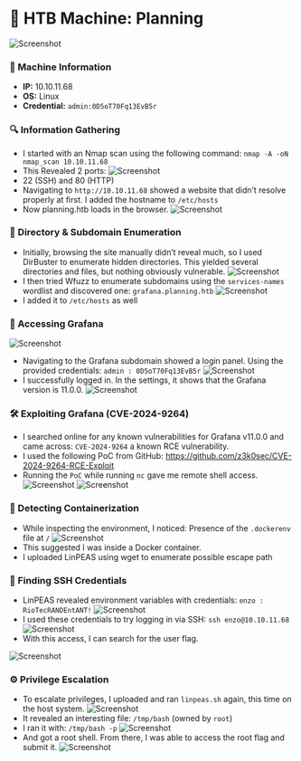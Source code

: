 # 🐼 HTB Machine: Planning
![Screenshot](https://imgur.com/lg7Z2IM.png)
### 🧾 Machine Information
- **IP:** 10.10.11.68  
- **OS:** Linux  
- **Credential:** `admin:0D5oT70Fq13EvB5r`

### 🔍 Information Gathering
- I started with an Nmap scan using the following command: `nmap -A -oN nmap_scan 10.10.11.68`
- This Revealed 2 ports:
![Screenshot](https://imgur.com/M3r2Kp7.png)
- 22 (SSH) and 80 (HTTP)
- Navigating to `http://10.10.11.68` showed a website that didn’t resolve properly at first. I added the hostname to `/etc/hosts`
- Now planning.htb loads in the browser.
![Screenshot](https://imgur.com/f8XMr5c.png)

### 📁 Directory & Subdomain Enumeration
- Initially, browsing the site manually didn’t reveal much, so I used DirBuster to enumerate hidden directories. This yielded several directories and files, but nothing obviously vulnerable.
![Screenshot](https://imgur.com/nI7UjPA.png)
- I then tried Wfuzz to enumerate subdomains using the `services-names` wordlist and discovered one: `grafana.planning.htb`
![Screenshot](https://imgur.com/HcJqYis.png)
- I added it to `/etc/hosts` as well

### 🔐 Accessing Grafana
![Screenshot](https://imgur.com/qq9opF2.png)
- Navigating to the Grafana subdomain showed a login panel. Using the provided credentials: `admin : 0D5oT70Fq13EvB5r`
![Screenshot](https://imgur.com/FFsUAzG.png)
- I successfully logged in. In the settings, it shows that the Grafana version is 11.0.0.
![Screenshot](https://imgur.com/mchYG1R.png)

### 🛠️ Exploiting Grafana (CVE-2024-9264)
- I searched online for any known vulnerabilities for Grafana v11.0.0 and came across: `CVE-2024-9264` a known RCE vulnerability.
- I used the following PoC from GitHub: https://github.com/z3k0sec/CVE-2024-9264-RCE-Exploit
- Running the `PoC` while running `nc` gave me remote shell access.
![Screenshot](https://imgur.com/XLuBP3a.png)
![Screenshot](https://imgur.com/FBAaeQj.pngg)

### 🐳 Detecting Containerization
- While inspecting the environment, I noticed: Presence of the `.dockerenv` file at `/`
![Screenshot](https://imgur.com/8nEeizK.png)
- This suggested I was inside a Docker container.
- I uploaded LinPEAS using wget to enumerate possible escape path

### 🧾 Finding SSH Credentials
- LinPEAS revealed environment variables with credentials: `enzo : RioTecRANDEntANT!`
![Screenshot](https://imgur.com/1W7uvnm.png)
- I used these credentials to try logging in via SSH: `ssh enzo@10.10.11.68`
![Screenshot](https://imgur.com/DVj1Y6R.png)
- With this access, I can search for the user flag.

![Screenshot](https://imgur.com/AA4YMR8.png)

### ⚙️ Privilege Escalation
- To escalate privileges, I uploaded and ran `linpeas.sh` again, this time on the host system.
![Screenshot](https://imgur.com/hSkEzxi.png)
- It revealed an interesting file: `/tmp/bash` (owned by `root`)
- I ran it with: `/tmp/bash -p`
![Screenshot](https://imgur.com/m3Kbv6G.png)
- And got a root shell. From there, I was able to access the root flag and submit it.
![Screenshot](https://imgur.com/Y5cF3pS.png)

